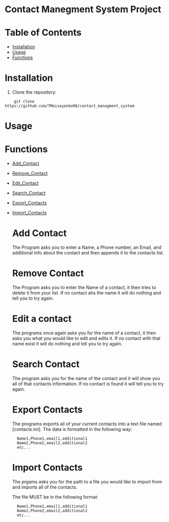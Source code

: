 # Contact Manegment System Project 



# Table of Contents
- [Installation](#installation)
- [Usage](#usage)
- [Functions](#functions)


# Installation 
1. Clone the repository:
```
    git clone https://github.com/TMoiseyenko06/contact_managment_system
```

# Usage 

# Functions 

- [Add_Contact](#add-contact)
- [Remove_Contact](#remove-contact)
- [Edit_Contact](#edit-a-contact)
- [Search_Contact](#search-contact)
- [Export_Contacts](#export-contacts)
- [Import_Contacts](#import-contacts)

    # Add Contact
    
    The Program asks you to enter a Name, a Phone number, an Email, and additional info about the contact and then appends it to the contacts list.

    # Remove Contact

    The Program asks you to enter the Name of a contact, it then tries to delete it from your list. If no contact ahs the name it will do nothing and tell you to try again.

    # Edit a contact

    The programs once again asks you for the name of a contact, it then asks you what you would like to edit and edits it. If no contact with that name exist it will do nothing and tell you to try again.

    # Search Contact

    The program asks you for the name of the contact and it will show you all of that contacts information. If no contact is found it will tell you to try again.

    # Export Contacts

    The programs exports all of your current contacts into a text file named [contacts.txt]. 
    The data is formatted in the following way:
        
        Name1,Phone1,email1,additional1
        Name2,Phone2,email2,additional2
        etc...

    # Import Contacts

    The prgams asks you for the path to a file you would like to import from and imports all of the contacts.

    The file MUST be in the following format:

        Name1,Phone1,email1,additional1
        Name2,Phone2,email2,additional2
        etc...
